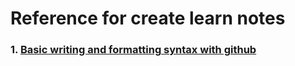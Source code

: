# Reference for create learn notes
### 1. [Basic writing and formatting syntax with github](https://docs.github.com/en/get-started/writing-on-github/getting-started-with-writing-and-formatting-on-github/basic-writing-and-formatting-syntax)
